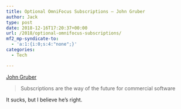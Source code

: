 ```yaml
---
title: Optional OmniFocus Subscriptions – John Gruber
author: Jack
type: post
date: 2018-12-16T17:20:37+00:00
url: /2018/optional-omnifocus-subscriptions/
mf2_mp-syndicate-to:
  - 'a:1:{i:0;s:4:"none";}'
categories:
  - Tech

---
```

[John Gruber][1]

> Subscriptions are the way of the future for commercial software

It sucks, but I believe he&#8217;s right.

 [1]: https://daringfireball.net/linked/2018/12/12/optional-omnifocus-subscriptions "Permanent link to ‘Optional OmniFocus Subscriptions’"